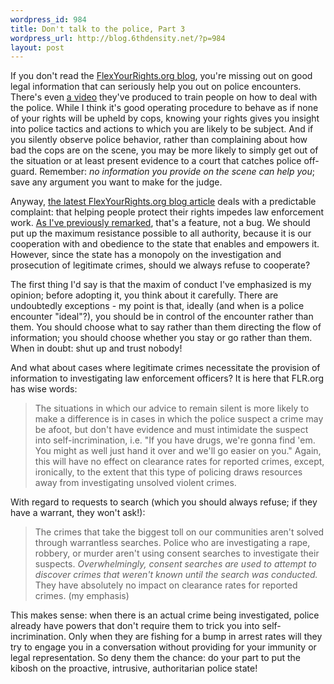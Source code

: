 ```yaml
--- 
wordpress_id: 984
title: Don't talk to the police, Part 3
wordpress_url: http://blog.6thdensity.net/?p=984
layout: post
---
```

<p>If you don't read the <a href="http://www.flexyourrights.org/">FlexYourRights.org blog</a>, you're missing out on good legal information that can seriously help you out on police encounters.  There's even <a href="http://youtube.com/watch?v=yqMjMPlXzdA">a video</a> they've produced to train people on how to deal with the police.  While I think it's good operating procedure to behave as if none of your rights will be upheld by cops, knowing your rights gives you insight into police tactics and actions to which you are likely to be subject.  And if you silently observe police behavior, rather than complaining about how bad the cops are on the scene, you may be more likely to simply get out of the situation or at least present evidence to a court that catches police off-guard.  Remember: <em>no information you provide on the scene can help you</em>; save any argument you want to make for the judge.</p><p>Anyway, <a href="http://www.flexyourrights.org/2008_06_10_does_our_information_interfere_with_good_police_work">the latest FlexYourRights.org blog article</a> deals with a predictable complaint: that helping people protect their rights impedes law enforcement work.  <a href="http://blog.6thdensity.net/?p=979">As I've previously remarked</a>, that's a feature, not a bug.  We should put up the maximum resistance possible to all authority, because it is our cooperation with and obedience to the state that enables and empowers it.  However, since the state has a monopoly on the investigation and prosecution of legitimate crimes, should we always refuse to cooperate?</p><p><!--more-->The first thing I'd say is that the maxim of conduct I've emphasized is my opinion; before adopting it, you think about it carefully. There are undoubtedly exceptions - my point is that, ideally (and when is a police encounter "ideal"?), you should be in control of the encounter rather than them.  You should choose what to say rather than them directing the flow of information; you should choose whether you stay or go rather than them. When in doubt: shut up and trust nobody!</p><p>And what about cases where legitimate crimes necessitate the provision of information to investigating law enforcement officers? It is here that FLR.org has wise words:<blockquote><p>The situations in which our advice to remain silent is more likely to make a difference is in cases in which the police suspect a crime may be afoot, but don't have evidence and must intimidate the suspect into self-incrimination, i.e. "If you have drugs, we're gonna find 'em. You might as well just hand it over and we'll go easier on you." Again, this will have no effect on clearance rates for reported crimes, except, ironically, to the extent that this type of policing draws resources away from investigating unsolved violent crimes.</p></blockquote>With regard to requests to search (which you should always refuse; if they have a warrant, they won't ask!):<blockquote><p>The crimes that take the biggest toll on our communities aren't solved through warrantless searches. Police who are investigating a rape, robbery, or murder aren't using consent searches to investigate their suspects. <em>Overwhelmingly, consent searches are used to attempt to discover crimes that weren't known until the search was conducted.</em> They have absolutely no impact on clearance rates for reported crimes. (my emphasis)</p></blockquote>This makes sense: when there is an actual crime being investigated, police already have powers that don't require them to trick you into self-incrimination.  Only when they are fishing for a bump in arrest rates will they try to engage you in a conversation without providing for your immunity or legal representation.  So deny them the chance: do your part to put the kibosh on the proactive, intrusive, authoritarian police state!</p>
